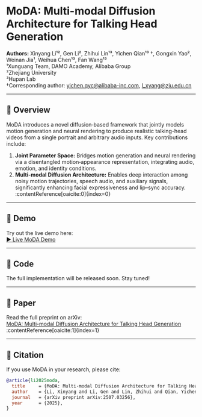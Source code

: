 # MoDA: Multi-modal Diffusion Architecture for Talking Head Generation

**Authors:** Xinyang Li¹², Gen Li², Zhihui Lin¹³, Yichen Qian¹³ †, Gongxin Yao², Weinan Jia¹, Weihua Chen¹³, Fan Wang¹³  
¹Xunguang Team, DAMO Academy, Alibaba Group  
²Zhejiang University  
³Hupan Lab  
†Corresponding author: yichen.qyc@alibaba-inc.com, l_xyang@zju.edu.cn

---

## 📖 Overview

MoDA introduces a novel diffusion‐based framework that jointly models motion generation and neural rendering to produce realistic talking-head videos from a single portrait and arbitrary audio inputs. Key contributions include:  
1. **Joint Parameter Space:** Bridges motion generation and neural rendering via a disentangled motion‐appearance representation, integrating audio, emotion, and identity conditions.  
2. **Multi-modal Diffusion Architecture:** Enables deep interaction among noisy motion trajectories, speech audio, and auxiliary signals, significantly enhancing facial expressiveness and lip–sync accuracy. :contentReference[oaicite:0]{index=0}

---

## 🚀 Demo

Try out the live demo here:  
[▶️ Live MoDA Demo](https://your-demo-link.com)

---

## 📂 Code

The full implementation will be released soon. Stay tuned!  

---

## 📄 Paper

Read the full preprint on arXiv:  
[MoDA: Multi-modal Diffusion Architecture for Talking Head Generation](https://arxiv.org/abs/2507.03256) :contentReference[oaicite:1]{index=1}

---

## 📑 Citation

If you use MoDA in your research, please cite:

```bibtex
@article{li2025moda,
  title     = {MoDA: Multi-modal Diffusion Architecture for Talking Head Generation},
  author    = {Li, Xinyang and Li, Gen and Lin, Zhihui and Qian, Yichen and Yao, Gongxin and Jia, Weinan and Chen, Weihua and Wang, Fan},
  journal   = {arXiv preprint arXiv:2507.03256},
  year      = {2025},
}
